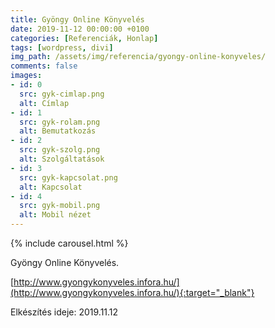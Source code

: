 ```yaml
---
title: Gyöngy Online Könyvelés
date: 2019-11-12 00:00:00 +0100
categories: [Referenciák, Honlap]
tags: [wordpress, divi]
img_path: /assets/img/referencia/gyongy-online-konyveles/
comments: false
images:
- id: 0
  src: gyk-cimlap.png
  alt: Címlap
- id: 1
  src: gyk-rolam.png
  alt: Bemutatkozás
- id: 2
  src: gyk-szolg.png
  alt: Szolgáltatások
- id: 3
  src: gyk-kapcsolat.png
  alt: Kapcsolat
- id: 4
  src: gyk-mobil.png
  alt: Mobil nézet
---
```


{% include carousel.html %}

Gyöngy Online Könyvelés.

[http://www.gyongykonyveles.infora.hu/](http://www.gyongykonyveles.infora.hu/){:target="_blank"}

Elkészítés ideje: 2019.11.12